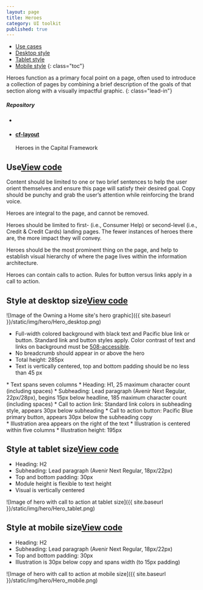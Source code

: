 ```yaml
---
layout: page
title: Heroes
category: UI toolkit
published: true
---
```


- [Use cases](#use)
- [Desktop style](#desktop)
- [Tablet style](#tablet)
- [Mobile style](#mobile)
{: class="toc"}

<div class="content-50 content-first">

Heroes function as a primary focal point on a page, often used to introduce a collection of pages by combining a brief description of the goals of that section along with a visually impactful graphic.
{: class="lead-in"}

</div>

<div class="content-50 content-last">
  <h5 class="repo-list-header">Repository</h5>
  <ul class="repo-list">
    <li>
      <span class="cf-icon cf-icon-github"></span>
    </li>
    <li>
      <a href="https://github.com/cfpb/cf-layout"><h4>cf-layout</h4></a>
      <p>Heroes in the Capital Framework</p>
    </li>
  </ul>
</div> 


<h2 id="use">Use<span class="cf-code-link"><a href="">View code <span class="cf-icon cf-icon-external-link"></span></a></span></h2>


<div class="content-67 content-first">
Content should be limited to one or two brief sentences to help the user orient themselves and ensure this page will satisfy their desired goal. Copy should be punchy and grab the user’s attention while reinforcing the brand voice. 

Heroes are integral to the page, and cannot be removed. 

Heroes should be limited to first- (i.e., Consumer Help) or second-level (i.e., Credit & Credit Cards) landing pages. The fewer instances of heroes there are, the more impact they will convey. 

Heroes should be the most prominent thing on the page, and help to establish visual hierarchy of where the page lives within the information architecture.

Heroes can contain calls to action. Rules for button versus links apply in a call to action.
</div>

<div class="content-33 content-last"></div>

<h2 id="desktop">Style at desktop size<span class="cf-code-link"><a href="">View code <span class="cf-icon cf-icon-external-link"></span></a></span></h2>

<div>
![Image of the Owning a Home site's hero graphic]({{ site.baseurl }}/static/img/hero/Hero_desktop.png)
</div>

<div class="content-33 content-first">

* Full-width colored background with black text and Pacific blue link or button. Standard link and button styles apply. Color contrast of text and links on background must be <a href="{{ site.baseurl }}/identity/typography.html#type-accessibility">508-accessible</a>.
* No breadcrumb should appear in or above the hero
* Total height: 285px
* Text is vertically centered, top and bottom padding should be no less than 45 px


</div>

<div class="content-33">
* Text spans seven columns
* Heading: H1, 25 maximum character count (including spaces)
* Subheading: Lead paragraph (Avenir Next Regular, 22px/28px), begins 15px below headline, 185 maximum character count (including spaces)
* Call to action link: Standard link colors in subheading style, appears 30px below subheading
* Call to action button: Pacific Blue primary button, appears 30px below the subheading copy

</div>

<div class="content-33 content-last">
* Illustration area appears on the right of the text
* Illustration is centered within five columns
* Illustration height: 195px

</div>

<h2 id="tablet">Style at tablet size<span class="cf-code-link"><a href="">View code <span class="cf-icon cf-icon-external-link"></span></a></span></h2>

<div class="content-33 content-first">

* Heading: H2
* Subheading: Lead paragraph (Avenir Next Regular, 18px/22px)
* Top and bottom padding: 30px
* Module height is flexible to text height
* Visual is vertically centered

</div>

<div class="content-67 content-last">
![Image of hero with call to action at tablet size]({{ site.baseurl }}/static/img/hero/Hero_tablet.png)
</div>


<h2 id="mobile">Style at mobile size<span class="cf-code-link"><a href="">View code <span class="cf-icon cf-icon-external-link"></span></a></span></h2>

<div class="content-33 content-first">

* Heading: H2
* Subheading: Lead paragraph (Avenir Next Regular, 18px/22px)
* Top and bottom padding: 30px
* Illustration is 30px below copy and spans width (to 15px padding)

</div>

<div class="content-33">

![Image of hero with call to action at mobile size]({{ site.baseurl }}/static/img/hero/Hero_mobile.png)

</div>

<div class="content-33 content-last"></div>


